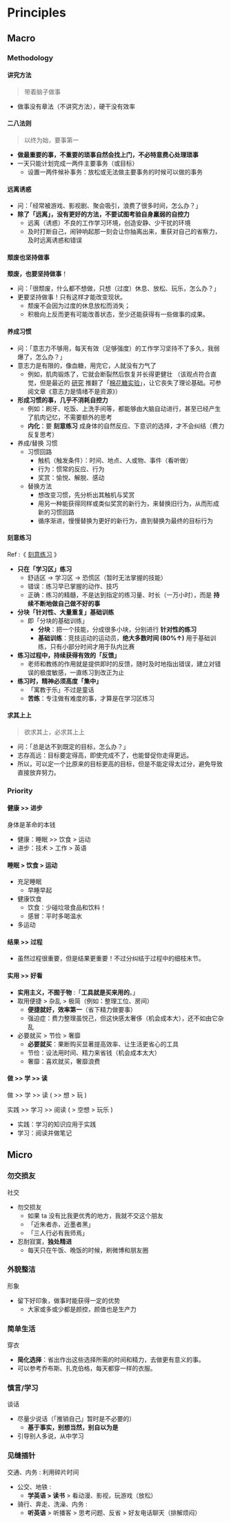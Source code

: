 # Principles

## Macro

### Methodology

#### 讲究方法

> 带着脑子做事

- 做事没有章法（不讲究方法），硬干没有效率

#### 二八法则

> 以终为始，要事第一

- **做最重要的事，不重要的琐事自然会找上门，不必特意费心处理琐事**
- 一天只能计划完成一两件主要事务（或目标）
    - 设置一两件候补事务：放松或无法做主要事务的时候可以做的事务

#### 远离诱惑

- 问：「经常被游戏、影视剧、聚会吸引，浪费了很多时间，怎么办？」
- **除了「远离」，没有更好的方法，不要试图考验自身羸弱的自控力**
    - 远离（诱惑）不良的工作学习环境，创造安静、少干扰的环境
    - 及时打断自己，闹钟响起那一刻会让你抽离出来，重获对自己的省察力，及时远离诱惑和错误

#### 颓废也坚持做事

**颓废，也要坚持做事**！

- 问：「很颓废，什么都不想做，只想（过度）休息、放松、玩乐，怎么办？」
- 更要坚持做事！只有这样才能改变现状。
    - 颓废不会因为过度的休息放松而消失；
    - 积极向上反而更有可能改善状态，至少还能获得有一些做事的成果。


#### 养成习惯

- 问：「意志力不够用，每天有效（足够强度）的工作学习坚持不了多久，我弱爆了，怎么办？」
- 意志力是有限的，像血糖，用完它，人就没有力气了
    - 例如，肌肉锻炼了，它就会断裂然后恢复并长得更健壮
    （该观点符合直觉，但是最近的 [研究](http://www.nirandfar.com/2016/11/the-way-you-think-about-willpower-is-hurting-you.html) 推翻了「[棉花糖实验](https://zh.wikipedia.org/wiki/%E6%A3%89%E8%8A%B1%E7%B3%96%E5%AE%9E%E9%AA%8C)」，让它丧失了理论基础。可参阅文章《意志力是情绪不是资源》）
- **形成习惯的事，几乎不消耗自控力**
    - 例如：刷牙、吃饭、上洗手间等，都能够由大脑自动进行，甚至已经产生了肌肉记忆，不需要额外的思考
    - **内化**：要 **刻意练习** 成身体的自然反应、下意识的选择，才不会纠结（费力反复思考）
- 养成/替换 习惯
    - 习惯回路
        - 触机（触发条件）：时间、地点、人或物、事件（看听做）
        - 行为：惯常的反应、行为
        - 奖赏：愉悦、解脱、感动
    - 替换方法
        - 想改变习惯，先分析出其触机与奖赏
        - 用另一种能获得同样或类似奖赏的新行为，来替换旧行为，从而形成新的习惯回路
        - 循序渐进，慢慢替换为更好的新行为，直到替换为最终的目标行为

#### 刻意练习

Ref :《 [刻意练习](http://www.geekonomics10000.com/519) 》

- **只在「学习区」练习**
    - 舒适区 → 学习区 → 恐慌区（暂时无法掌握的技能）
    - 错误：练习早已掌握的动作、技巧
    - 正确：练习的精髓，不是达到指定的练习量、时长（一万小时），而是 **持续不断地做自己做不好的事**
- **分块「针对性、大量重复」基础训练**
    - 即「分块的基础训练」
        - **分块**：把一个技能，分成很多小块，分别进行 **针对性的练习**
        - **基础训练**：竞技运动的运动员，**绝大多数时间 (80%↑)** 用于基础训练，只有小部分时间才用于队内比赛
- **练习过程中，持续获得有效的「反馈」**
    - 老师和教练的作用就是提供即时的反馈，随时及时地指出错误，建立对错误的极度敏感，一直练习到改正为止
- **练习时，精神必须高度「集中」**
    - 「寓教于乐」不过是童话
    - **苦练**：专注做有难度的事，才算是在学习区练习

#### 求其上上

> 欲求其上，必求其上上

- 问：「总是达不到既定的目标，怎么办？」
- 志存高远：目标要定得高，即使完成不了，也能督促你走得更远。
- 所以，可以定一个比原来的目标更高的目标，但是不能定得太过分，避免导致直接放弃努力。

### Priority

#### 健康 >> 进步

身体是革命的本钱

- 健康：睡眠 >> 饮食 > 运动
- 进步：技术 > 工作 > 英语

#### 睡眠 > 饮食 > 运动

- 充足睡眠
    - 早睡早起
- 健康饮食
    - 饮食：少碰垃圾食品和饮料！
    - 感冒：平时多喝温水
- 多运动

#### 结果 >> 过程

- 虽然过程很重要，但是结果更重要！不过分纠结于过程中的细枝末节。

#### 实用 >> 好看

- **实用主义，不囿于物** :「**工具就是买来用的**。」
- 取用便捷 > 杂乱 > 极简（例如：整理工位、房间）
    - **便捷就好，效率第一**（省下精力做要事）
    - 强迫症：费力整理虽悦己，但这快感太奢侈（机会成本大），还不如由它杂乱
- 必要就买 > 节俭 > 奢靡
    - **必要就买**：果断购买显著提高效率、让生活更省心的工具
    - 节俭：设法用时间、精力来省钱（机会成本太大）
    - 奢靡：喜欢就买，奢靡浪费

#### 做 >> 学 >> 读

做 >> 学 >> 读 ( >> 想 > 玩 )

实践 >> 学习 >> 阅读 ( > 空想 > 玩乐 )

- 实践：学习的知识应用于实践
- 学习：阅读并做笔记

## Micro

### 勿交损友

社交

- 勿交损友
    - 如果 ta 没有比我更优秀的地方，我就不交这个朋友
    - 「近朱者赤，近墨者黑」
    - 「三人行必有我师焉」
- 忍耐寂寞，**独处精进**
    - 每天只在午饭、晚饭的时候，刷微博和朋友圈

### 外貌整洁

形象

- 留下好印象，做事时能获得一定的优势
    - 大家或多或少都是颜控，颜值也是生产力

### 简单生活

穿衣

- **简化选择**：省出作出这些选择所需的时间和精力，去做更有意义的事。
- 可以参考乔布斯、扎克伯格，每天都穿一样的衣服。

### 慎言/学习

谈话

- 尽量少说话（「推销自己」暂时是不必要的）
    - **基于事实，别想当然，别自以为是**
- 引导别人多说，从中学习

### 见缝插针

交通、内务 : 利用碎片时间

- 公交、地铁 :
    - **学英语 > 读书** > 看动漫、影视，玩游戏（放松）
- 骑行、奔走、洗澡、内务 :
    - **听英语** > 听播客 > 思考问题、反省 > 好友电话聊天（排解烦闷）
